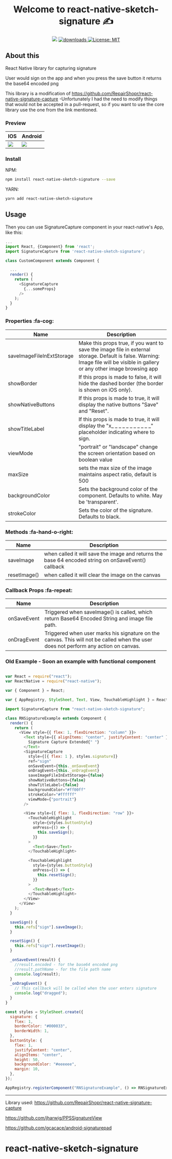 <h1 align="center">Welcome to react-native-sketch-signature 
✍️</h1>
<p align="center">
  <img src="https://img.shields.io/npm/v/react-native-sketch-signature.svg?orange=blue" />
  <a href="https://www.npmjs.com/package/react-native-sketch-signature">
    <img alt="downloads" src="https://img.shields.io/npm/dm/react-native-sketch-signature.svg?color=blue" target="_blank" />
  </a>
  <a href="https://github.com/LFMAKER/react-native-sketch-signature/blob/master/LICENSE">
    <img alt="License: MIT" src="https://img.shields.io/badge/license-MIT-yellow.svg" target="_blank" />
  </a>
</p>

## About this

React Native library for capturing signature

User would sign on the app and when you press the save button it returns the base64 encoded png


This library is a modification of https://github.com/RepairShopr/react-native-signature-capture
-Unfortunately I had the need to modify things that would not be accepted in a pull-request, so if you want to use the core library use the one from the link mentioned.

### Preview
| IOS  |  Android |
| ------------ | ------------ |
| <img src="http://i.giphy.com/3oEduIyWb48Ws3bSuc.gif" />  |<img src="http://i.giphy.com/xT0GUKJFFkdDv25FNC.gif" />   |  |

### Install

NPM:
```sh
npm install react-native-sketch-signature --save
```
YARN:
```sh
yarn add react-native-sketch-signature 
```


## Usage

Then you can use SignatureCapture component in your react-native's App, like this:

```javascript
...
import React, {Component} from 'react';
import SignatureCapture from 'react-native-sketch-signature';

class CustomComponent extends Component {

  ...
  render() {
    return (
      <SignatureCapture
        {...someProps}
      />
    );
  }
}
```

### Properties :fa-cog:

| Name  |  Description |
| ------------ | ------------ |
|saveImageFileInExtStorage   | Make this props true, if you want to save the image file in external storage. Default is false. Warning: Image file will be visible in gallery or any other image browsing app  |
| showBorder  | If this props is made to false, it will hide the dashed border (the border is shown on iOS only).  |
| showNativeButtons  |  If this props is made to true, it will display the native buttons "Save" and "Reset". |
| showTitleLabel  | If this props is made to true, it will display the "x\_ \_ \_ \_ \_ \_ \_ \_ \_ \_ \_" placeholder indicating where to sign.  |
| viewMode  |"portrait" or "landscape" change the screen orientation based on boolean value   |
|maxSize   | sets the max size of the image maintains aspect ratio, default is 500  |
| backgroundColor  | Sets the background color of the component. Defaults to white. May be 'transparent'.  |
| strokeColor  | Sets the color of the signature. Defaults to black. |


### Methods :fa-hand-o-right:

| Name  |  Description |
| ------------ | ------------ |
|saveImage   | when called it will save the image and returns the base 64 encoded string on onSaveEvent() callback  |
| resetImage()  | when called it will clear the image on the canvas  |


### Callback Props  :fa-repeat:

| Name  |  Description |
| ------------ | ------------ |
|onSaveEvent   | Triggered when saveImage() is called, which return Base64 Encoded String and image file path. |
| onDragEvent  | Triggered when user marks his signature on the canvas. This will not be called when the user does not perform any action on canvas.  |


### Old Example - Soon an example with functional component

```javascript

var React = require("react");
var ReactNative = require("react-native");

var { Component } = React;

var { AppRegistry, StyleSheet, Text, View, TouchableHighlight } = ReactNative;

import SignatureCapture from "react-native-sketch-signature";

class RNSignatureExample extends Component {
  render() {
    return (
      <View style={{ flex: 1, flexDirection: "column" }}>
        <Text style={{ alignItems: "center", justifyContent: "center" }}>
          Signature Capture Extended{" "}
        </Text>
        <SignatureCapture
          style={[{ flex: 1 }, styles.signature]}
          ref="sign"
          onSaveEvent={this._onSaveEvent}
          onDragEvent={this._onDragEvent}
          saveImageFileInExtStorage={false}
          showNativeButtons={false}
          showTitleLabel={false}
          backgroundColor="#ff00ff"
          strokeColor="#ffffff"
          viewMode={"portrait"}
        />

        <View style={{ flex: 1, flexDirection: "row" }}>
          <TouchableHighlight
            style={styles.buttonStyle}
            onPress={() => {
              this.saveSign();
            }}
          >
            <Text>Save</Text>
          </TouchableHighlight>

          <TouchableHighlight
            style={styles.buttonStyle}
            onPress={() => {
              this.resetSign();
            }}
          >
            <Text>Reset</Text>
          </TouchableHighlight>
        </View>
      </View>
    );
  }

  saveSign() {
    this.refs["sign"].saveImage();
  }

  resetSign() {
    this.refs["sign"].resetImage();
  }

  _onSaveEvent(result) {
    //result.encoded - for the base64 encoded png
    //result.pathName - for the file path name
    console.log(result);
  }
  _onDragEvent() {
    // This callback will be called when the user enters signature
    console.log("dragged");
  }
}

const styles = StyleSheet.create({
  signature: {
    flex: 1,
    borderColor: "#000033",
    borderWidth: 1,
  },
  buttonStyle: {
    flex: 1,
    justifyContent: "center",
    alignItems: "center",
    height: 50,
    backgroundColor: "#eeeeee",
    margin: 10,
  },
});

AppRegistry.registerComponent("RNSignatureExample", () => RNSignatureExample);
```

---

Library used:
https://github.com/RepairShopr/react-native-signature-capture

https://github.com/jharwig/PPSSignatureView

https://github.com/gcacace/android-signaturepad
# react-native-sketch-signature
